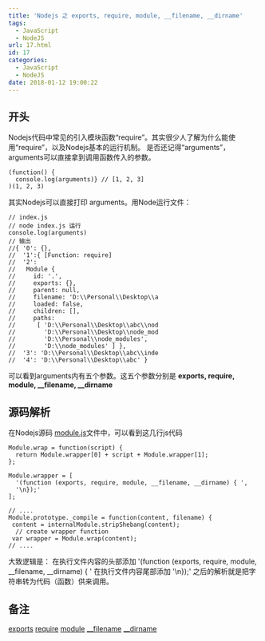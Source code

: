 ```yaml
---
title: 'Nodejs 之 exports, require, module, __filename, __dirname'
tags:
  - JavaScript
  - NodeJS
url: 17.html
id: 17
categories:
  - JavaScript
  - NodeJS
date: 2018-01-12 19:00:22
---
```


开头
--

Nodejs代码中常见的引入模块函数“require”。其实很少人了解为什么能使用“require”，以及Nodejs基本的运行机制。 是否还记得“arguments”，arguments可以直接拿到调用函数传入的参数。

    (function() {
      console.log(arguments)} // [1, 2, 3]
    )(1, 2, 3)
    

其实Nodejs可以直接打印 arguments。用Node运行文件：

    // index.js
    // node index.js 运行
    console.log(arguments)
    // 输出
    //{ '0': {},
    //  '1':{ [Function: require]
    //  '2':
    //   Module {
    //     id: '.',
    //     exports: {},
    //     parent: null,
    //     filename: 'D:\\Personal\\Desktop\\a
    //     loaded: false,
    //     children: [],
    //     paths:
    //      [ 'D:\\Personal\\Desktop\\abc\\nod
    //        'D:\\Personal\\Desktop\\node_mod
    //        'D:\\Personal\\node_modules',
    //        'D:\\node_modules' ] },
    //  '3': 'D:\\Personal\\Desktop\\abc\\inde
    //  '4': 'D:\\Personal\\Desktop\\abc' }
    

可以看到arguments内有五个参数。这五个参数分别是 **exports, require, module, \_\_filename, \_\_dirname**

源码解析
----

在Nodejs源码 [module.js](https://github.com/nodejs/node/blob/master/lib/module.js "module.js")文件中，可以看到这几行js代码

    Module.wrap = function(script) {
      return Module.wrapper[0] + script + Module.wrapper[1];
    };
    
    Module.wrapper = [
      '(function (exports, require, module, __filename, __dirname) { ',
      '\n});'
    ];
    
    // ....
    Module.prototype._compile = function(content, filename) {
     content = internalModule.stripShebang(content);
      // create wrapper function
     var wrapper = Module.wrap(content);
    // ....
    

大致逻辑是： 在执行文件内容的头部添加 '(function (exports, require, module, \_\_filename, \_\_dirname) { ' 在执行文件内容尾部添加 '\\n});' 之后的解析就是把字符串转为代码（函数）供来调用。

备注
--

[exports](http://nodejs.cn/api/modules.html#modules_exports_shortcut "exports") [require](http://nodejs.cn/api/modules.html#modules_module_require_id "require") [module](http://nodejs.cn/api/modules.html#modules_the_module_object "module") [__filename](http://nodejs.cn/api/modules.html#modules_filename "__filename") [__dirname](http://nodejs.cn/api/modules.html#modules_dirname "__dirname")